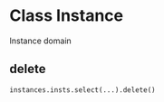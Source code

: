 
# Class Instance

Instance domain


## delete

<method GeometryNodeDeleteGeometry>
        
```python
instances.insts.select(...).delete()
```

